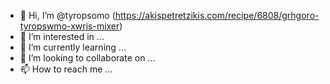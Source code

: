- 👋 Hi, I’m @tyropsomo (https://akispetretzikis.com/recipe/6808/grhgoro-tyropswmo-xwris-mixer)
- 👀 I’m interested in ...
- 🌱 I’m currently learning ...
- 💞️ I’m looking to collaborate on ...
- 📫 How to reach me ...

<!---
tyropsomo/tyropsomo is a ✨ special ✨ repository because its `README.md` (this file) appears on your GitHub profile.
You can click the Preview link to take a look at your changes.
--->

